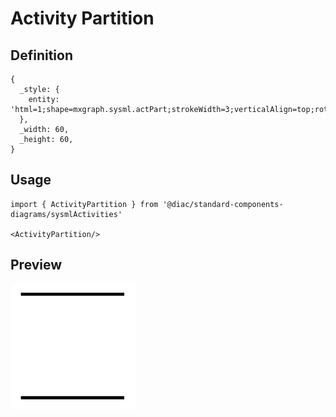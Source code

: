 # Activity Partition

## Definition

```
{
  _style: { 
    entity: 'html=1;shape=mxgraph.sysml.actPart;strokeWidth=3;verticalAlign=top;rotation=-90;whiteSpace=wrap;',
  },
  _width: 60,
  _height: 60,
}
```

## Usage

```
import { ActivityPartition } from '@diac/standard-components-diagrams/sysmlActivities'

<ActivityPartition/>
```

## Preview

<img src="./activity-partition.png" width="200"/>
